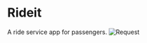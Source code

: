 # Rideit
A ride service app for passengers.
![Request](https://user-images.githubusercontent.com/86046953/185102009-ed1584a1-2374-4018-a721-712dc71f70fe.png)

